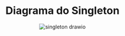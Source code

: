 <div align="center">

# Diagrama do Singleton
![singleton drawio](https://github.com/user-attachments/assets/5aafeb50-17f3-463c-93b0-477fa7aac9c8)

</div>
